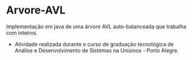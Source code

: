 # Arvore-AVL <br>
Implementação em java de uma árvore AVL auto-balanceada que trabalha com inteiros.
* Atividade realizada durante o curso de graduação tecnológica de Análise e Desenvolvimento de Sistemas na Unisinos - Porto Alegre.
